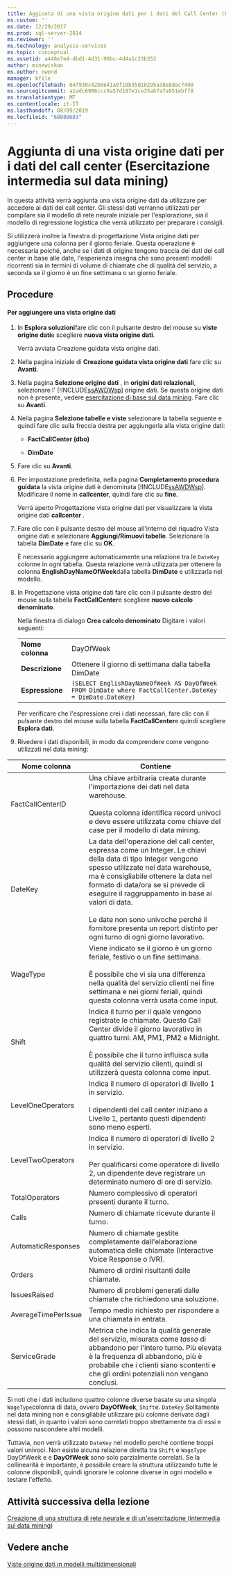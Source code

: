 ```yaml
---
title: Aggiunta di una vista origine dati per i dati del Call Center (Esercitazione intermedia sul data mining) | Microsoft Docs
ms.custom: ''
ms.date: 12/29/2017
ms.prod: sql-server-2014
ms.reviewer: ''
ms.technology: analysis-services
ms.topic: conceptual
ms.assetid: a448e7e4-dbd1-4d31-90bc-4d4a1c23b352
author: minewiskan
ms.author: owend
manager: kfile
ms.openlocfilehash: 04f930c42b0e41a9f10b35d10295a38e8dac7490
ms.sourcegitcommit: a1adc6906ccc0a57d187e1ce35ab7a7a951ebff8
ms.translationtype: MT
ms.contentlocale: it-IT
ms.lasthandoff: 08/09/2019
ms.locfileid: "68888683"
---
```

# <a name="adding-a-data-source-view-for-call-center-data-intermediate-data-mining-tutorial"></a>Aggiunta di una vista origine dati per i dati del call center (Esercitazione intermedia sul data mining)
  In questa attività verrà aggiunta una vista origine dati da utilizzare per accedere ai dati del call center. Gli stessi dati verranno utilizzati per compilare sia il modello di rete neurale iniziale per l'esplorazione, sia il modello di regressione logistica che verrà utilizzato per preparare i consigli.  
  
 Si utilizzerà inoltre la finestra di progettazione Vista origine dati per aggiungere una colonna per il giorno feriale. Questa operazione è necessaria poiché, anche se i dati di origine tengono traccia dei dati del call center in base alle date, l'esperienza insegna che sono presenti modelli ricorrenti sia in termini di volume di chiamate che di qualità del servizio, a seconda se il giorno è un fine settimana o un giorno feriale.  
  
## <a name="procedures"></a>Procedure  
  
#### <a name="to-add-a-data-source-view"></a>Per aggiungere una vista origine dati  
  
1.  In **Esplora soluzioni**fare clic con il pulsante destro del mouse su **viste origine dati**e scegliere **nuova vista origine dati**.  
  
     Verrà avviata Creazione guidata vista origine dati.  
  
2.  Nella pagina iniziale di **Creazione guidata vista origine dati** fare clic su **Avanti**.  
  
3.  Nella pagina **Selezione origine dati** , in **origini dati relazionali**, selezionare l' [!INCLUDE[ssAWDWsp](../includes/ssawdwsp-md.md)] origine dati. Se questa origine dati non è presente, vedere [esercitazione di base sul data mining](../../2014/tutorials/basic-data-mining-tutorial.md). Fare clic su **Avanti**.  
  
4.  Nella pagina **Selezione tabelle e viste** selezionare la tabella seguente e quindi fare clic sulla freccia destra per aggiungerla alla vista origine dati:  
  
    -   **FactCallCenter (dbo)**  
  
    -   **DimDate**  
  
5.  Fare clic su **Avanti**.  
  
6.  Per impostazione predefinita, nella pagina **Completamento procedura guidata** la vista origine dati è denominata [!INCLUDE[ssAWDWsp](../includes/ssawdwsp-md.md)]. Modificare il nome in **callcenter**, quindi fare clic su **fine**.  
  
     Verrà aperto Progettazione vista origine dati per visualizzare la vista origine dati **callcenter** .  
  
7.  Fare clic con il pulsante destro del mouse all'interno del riquadro Vista origine dati e selezionare **Aggiungi/Rimuovi tabelle**. Selezionare la tabella **DimDate** e fare clic su **OK**.  
  
     È necessario aggiungere automaticamente una relazione tra le `DateKey` colonne in ogni tabella. Questa relazione verrà utilizzata per ottenere la colonna **EnglishDayNameOfWeek**dalla tabella **DimDate** e utilizzarla nel modello.  
  
8.  In Progettazione vista origine dati fare clic con il pulsante destro del mouse sulla tabella **FactCallCenter**e scegliere **nuovo calcolo denominato**.  
  
     Nella finestra di dialogo **Crea calcolo denominato** Digitare i valori seguenti:  
  
    |||  
    |-|-|  
    |**Nome colonna**|DayOfWeek|  
    |**Descrizione**|Ottenere il giorno di settimana dalla tabella DimDate|  
    |**Espressione**|`(SELECT EnglishDayNameOfWeek AS DayOfWeek FROM DimDate where FactCallCenter.DateKey = DimDate.DateKey)`|  
  
     Per verificare che l'espressione crei i dati necessari, fare clic con il pulsante destro del mouse sulla tabella **FactCallCenter**e quindi scegliere **Esplora dati**.  
  
9. Rivedere i dati disponibili, in modo da comprendere come vengono utilizzati nel data mining:  
  
|Nome colonna|Contiene|  
|-----------------|--------------|  
|FactCallCenterID|Una chiave arbitraria creata durante l'importazione dei dati nel data warehouse.<br /><br /> Questa colonna identifica record univoci e deve essere utilizzata come chiave del case per il modello di data mining.|  
|DateKey|La data dell'operazione del call center, espressa come un Integer. Le chiavi della data di tipo Integer vengono spesso utilizzate nei data warehouse, ma è consigliabile ottenere la data nel formato di data/ora se si prevede di eseguire il raggruppamento in base ai valori di data.<br /><br /> Le date non sono univoche perché il fornitore presenta un report distinto per ogni turno di ogni giorno lavorativo.|  
|WageType|Viene indicato se il giorno è un giorno feriale, festivo o un fine settimana.<br /><br /> È possibile che vi sia una differenza nella qualità del servizio clienti nei fine settimana e nei giorni feriali, quindi questa colonna verrà usata come input.|  
|Shift|Indica il turno per il quale vengono registrate le chiamate. Questo Call Center divide il giorno lavorativo in quattro turni: AM, PM1, PM2 e Midnight.<br /><br /> È possibile che il turno influisca sulla qualità del servizio clienti, quindi si utilizzerà questa colonna come input.|  
|LevelOneOperators|Indica il numero di operatori di livello 1 in servizio.<br /><br /> I dipendenti del call center iniziano a Livello 1, pertanto questi dipendenti sono meno esperti.|  
|LevelTwoOperators|Indica il numero di operatori di livello 2 in servizio.<br /><br /> Per qualificarsi come operatore di livello 2, un dipendente deve registrare un determinato numero di ore di servizio.|  
|TotalOperators|Numero complessivo di operatori presenti durante il turno.|  
|Calls|Numero di chiamate ricevute durante il turno.|  
|AutomaticResponses|Numero di chiamate gestite completamente dall'elaborazione automatica delle chiamate (Interactive Voice Response o IVR).|  
|Orders|Numero di ordini risultanti dalle chiamate.|  
|IssuesRaised|Numero di problemi generati dalle chiamate che richiedono una soluzione.|  
|AverageTimePerIssue|Tempo medio richiesto per rispondere a una chiamata in entrata.|  
|ServiceGrade|Metrica che indica la qualità generale del servizio, misurata come *tasso* di abbandono per l'intero turno. Più elevata è la frequenza di abbandono, più è probabile che i clienti siano scontenti e che gli ordini potenziali non vengano conclusi.|  
  
 Si noti che i dati includono quattro colonne diverse basate su una singola `WageType`colonna di data, ovvero **DayOfWeek**, `Shift`e. `DateKey` Solitamente nel data mining non è consigliabile utilizzare più colonne derivate dagli stessi dati, in quanto i valori sono correlati troppo strettamente tra di essi e possono nascondere altri modelli.  
  
 Tuttavia, non verrà utilizzato `DateKey` nel modello perché contiene troppi valori univoci. Non esiste alcuna relazione diretta tra `Shift` e `WageType` DayOfWeek e e **DayOfWeek** sono solo parzialmente correlati. Se la collinearità è importante, è possibile creare la struttura utilizzando tutte le colonne disponibili, quindi ignorare le colonne diverse in ogni modello e testare l'effetto.  
  
## <a name="next-task-in-lesson"></a>Attività successiva della lezione  
 [Creazione di una struttura di rete neurale e di un'esercitazione &#40;intermedia sul data mining&#41;](../../2014/tutorials/creating-a-neural-network-structure-and-model-intermediate-data-mining-tutorial.md)  
  
## <a name="see-also"></a>Vedere anche  
 [Viste origine dati in modelli multidimensionali](https://docs.microsoft.com/analysis-services/multidimensional-models/data-source-views-in-multidimensional-models)  
  
  
